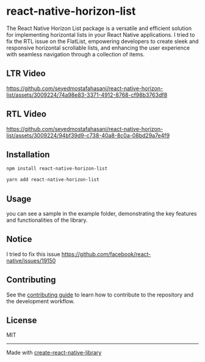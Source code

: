 # react-native-horizon-list

The React Native Horizon List package is a versatile and efficient solution for implementing horizontal lists in your React Native applications. I tried to fix the RTL issue on the FlatList, empowering developers to create sleek and responsive horizontal scrollable lists, and enhancing the user experience with seamless navigation through a collection of items.


## LTR Video
https://github.com/seyedmostafahasani/react-native-horizon-list/assets/3009224/74a98e83-3371-4912-8768-cf98b3763df8


## RTL Video
https://github.com/seyedmostafahasani/react-native-horizon-list/assets/3009224/94bf39d9-c738-40a8-8c0a-08bd29a7e4f9


## Installation

```sh
npm install react-native-horizon-list
````
```sh
yarn add react-native-horizon-list
````

## Usage
you can see a sample in the example folder, demonstrating the key features and functionalities of the library.

## Notice
I tried to fix this issue https://github.com/facebook/react-native/issues/19150

## Contributing

See the [contributing guide](CONTRIBUTING.md) to learn how to contribute to the repository and the development workflow.

## License

MIT

---

Made with [create-react-native-library](https://github.com/callstack/react-native-builder-bob)

